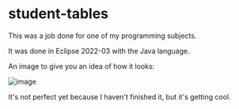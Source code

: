 # student-tables

This was a job done for one of my programming subjects.

It was done in Eclipse 2022-03 with the Java language.

An image to give you an idea of how it looks:

![image](https://user-images.githubusercontent.com/90284053/204691643-8cef6290-a92f-4b4f-a496-0c9fc97ec81c.png)

It's not perfect yet because I haven't finished it, but it's getting cool.
